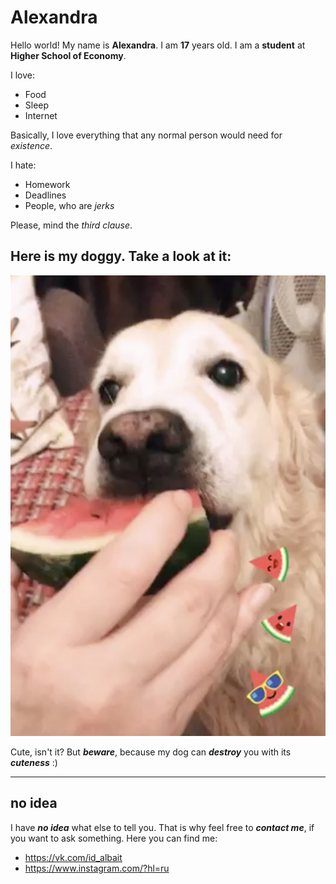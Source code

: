 # Alexandra

Hello world!
My name is **Alexandra**. I am **17** years old. 
I am a **student** at **Higher School of Economy**.

I love:                 

- Food                
- Sleep              
- Internet

Basically, I love everything that any normal person would need for _existence_.      

I hate:

- Homework
- Deadlines
- People, who are *jerks*

Please, mind the _third clause_. 

## Here is my doggy. Take a look at it:

![](https://github.com/AlexandraBait/AlexandraBait/blob/master/%D0%A1%D0%BD%D0%B8%D0%BC%D0%BE%D0%BA%20%D1%8D%D0%BA%D1%80%D0%B0%D0%BD%D0%B0%202018-01-15%20%D0%B2%2010.01.39.png)

Cute, isn't it? But ***beware***, because my dog can ***destroy*** you with its ***cuteness*** :)

***

## no idea

I have ***no idea*** what else to tell you. That is why feel free to ***contact me***, if you want to ask something.
Here you can find me:

+ <https://vk.com/id_albait>
+ <https://www.instagram.com/?hl=ru>

